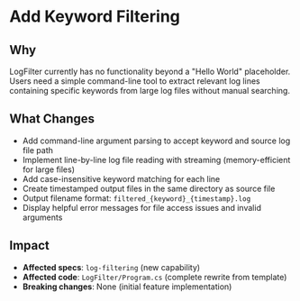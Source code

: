 # Add Keyword Filtering

## Why
LogFilter currently has no functionality beyond a "Hello World" placeholder. Users need a simple command-line tool to extract relevant log lines containing specific keywords from large log files without manual searching.

## What Changes
- Add command-line argument parsing to accept keyword and source log file path
- Implement line-by-line log file reading with streaming (memory-efficient for large files)
- Add case-insensitive keyword matching for each line
- Create timestamped output files in the same directory as source file
- Output filename format: `filtered_{keyword}_{timestamp}.log`
- Display helpful error messages for file access issues and invalid arguments

## Impact
- **Affected specs**: `log-filtering` (new capability)
- **Affected code**: `LogFilter/Program.cs` (complete rewrite from template)
- **Breaking changes**: None (initial feature implementation)